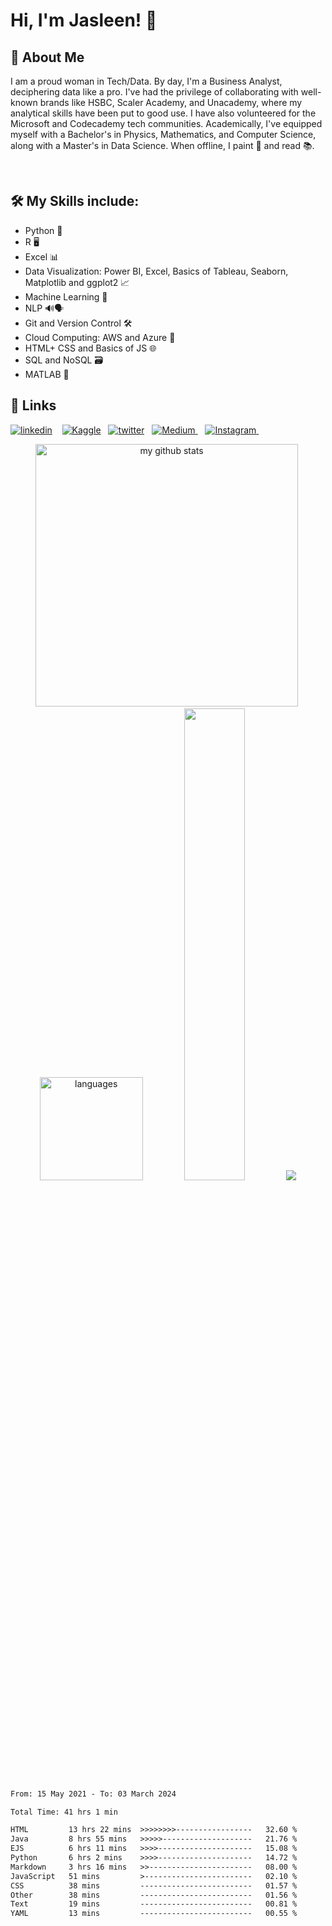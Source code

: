
# Hi, I'm Jasleen! 👋

  
## 🚀 About Me
I am a proud woman in Tech/Data. By day, I'm a Business Analyst, deciphering data like a pro. I've had the privilege of collaborating with well-known brands like HSBC, Scaler Academy, and Unacademy, where my analytical skills have been put to good use. I have also volunteered for the Microsoft and Codecademy tech communities. Academically, I've equipped myself with a Bachelor's in Physics, Mathematics, and Computer Science, along with a Master's in Data Science. When offline, I paint 🎨 and read 📚. 

<br>

<!--I am currently looking for new roles as a:
- Data Scientist
- Data Analyst
- Business Analyst 
- Data Engineer 
- Product Analyst-->

  
## 🛠 My Skills include:
- Python 🐍
- R 🖥️
- Excel 📊
- Data Visualization: Power BI, Excel, Basics of Tableau, Seaborn, Matplotlib and ggplot2 📈
- Machine Learning 🤖
- NLP 🔊🗣️
- Git and Version Control 🛠️
- Cloud Computing: AWS and Azure 💭
- HTML+ CSS and Basics of JS 🌐
- SQL and NoSQL 🗃️
- MATLAB 🧮

  
## 🔗 Links

[![linkedin](https://img.shields.io/badge/linkedin-0A66C2?style=for-the-badge&logo=linkedin&logoColor=white)](https://www.linkedin.com/in/jasleensondhi/) &nbsp;&nbsp;
[![Kaggle](https://img.shields.io/badge/Kaggle-035a7d?style=for-the-badge&logo=kaggle&logoColor=white)](https://www.kaggle.com/jasleensondhi)&nbsp;&nbsp;
[![twitter](https://img.shields.io/badge/twitter-1DA1F2?style=for-the-badge&logo=twitter&logoColor=white)](https://twitter.com/jasleen101010)&nbsp;&nbsp;
<a href="https://medium.com/@jasleen101010">
  <img alt="Medium"  src="https://img.shields.io/badge/Medium-12100E?style=for-the-badge&logo=medium&logoColor=white" />
</a> &nbsp;&nbsp; 
<a href="https://www.instagram.com/jasleen.codes/">
  <img alt="Instagram" src="https://img.shields.io/badge/Instagram-E4405F?style=for-the-badge&logo=instagram&logoColor=white" />
</a> &nbsp;&nbsp;

<!---<a href="mailto:jasleensondhi@gmail.com">
  <img alt="Mail" src="https://img.shields.io/badge/Gmail-D14836?style=for-the-badge&logo=gmail&logoColor=white" />
</a> &nbsp;&nbsp;--->


<p align="center">
<img src="https://github-readme-stats.vercel.app/api?username=jasleen101010&show_icons=true&theme=radical&count_private=true" alt="my github stats" width="420"/>&nbsp; <img src="https://github-readme-stats.vercel.app/api/top-langs/?username=jasleen101010&langs_count=4&layout=compact&theme=radical&count_private=true" alt="languages" height="165">
<img width="44%" src="https://github-readme-streak-stats.herokuapp.com/?user=jasleen101010&theme=radical&cache_seconds=30&hide_border=true"/>

  <img src="https://github-profile-summary-cards.vercel.app/api/cards/profile-details?username=jasleen101010&theme=radical"  />
</p>

<!--START_SECTION:waka-->

```txt
From: 15 May 2021 - To: 03 March 2024

Total Time: 41 hrs 1 min

HTML         13 hrs 22 mins  >>>>>>>>-----------------   32.60 %
Java         8 hrs 55 mins   >>>>>--------------------   21.76 %
EJS          6 hrs 11 mins   >>>>---------------------   15.08 %
Python       6 hrs 2 mins    >>>>---------------------   14.72 %
Markdown     3 hrs 16 mins   >>-----------------------   08.00 %
JavaScript   51 mins         >------------------------   02.10 %
CSS          38 mins         -------------------------   01.57 %
Other        38 mins         -------------------------   01.56 %
Text         19 mins         -------------------------   00.81 %
YAML         13 mins         -------------------------   00.55 %
```

<!--END_SECTION:waka-->

